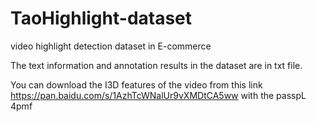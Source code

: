# TaoHighlight-dataset
video highlight detection dataset in E-commerce

The text information and annotation results in the dataset are in txt file.

You can download the I3D features of the video from this link
https://pan.baidu.com/s/1AzhTcWNalUr9vXMDtCA5ww  with the passpL 4pmf
